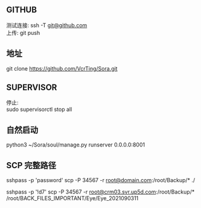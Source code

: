 ## GITHUB  
测试连接: ssh -T git@github.com  
上传: git push  

## 地址
git clone https://github.com/VcrTing/Sora.git

## SUPERVISOR
停止:  
sudo supervisorctl stop all  

## 自然启动
python3 ~/Sora/soul/manage.py runserver 0.0.0.0:8001


## SCP 完整路径
sshpass -p 'password' scp -P 34567 -r root@domain.com:/root/Backup/* ./

sshpass -p '!d7' scp -P 34567 -r root@crm03.svr.up5d.com:/root/Backup/* /root/BACK_FILES_IMPORTANT/Eye/Eye_2021090311